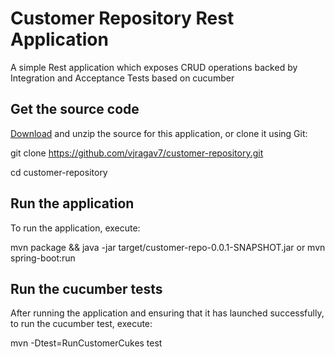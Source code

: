 # Customer Repository Rest Application
A simple Rest application which exposes CRUD operations backed by Integration and Acceptance Tests based on cucumber

## Get the source code
[Download](https://github.com/vjragav7/customer-repository/archive/master.zip) and unzip the source for this application, or clone it using Git: 

git clone https://github.com/vjragav7/customer-repository.git

cd customer-repository 

## Run the application

To run the application, execute:

mvn package && java -jar target/customer-repo-0.0.1-SNAPSHOT.jar 
or
mvn spring-boot:run

## Run the cucumber tests

After running the application and ensuring that it has launched successfully, to run the cucumber test, execute:

mvn -Dtest=RunCustomerCukes test


